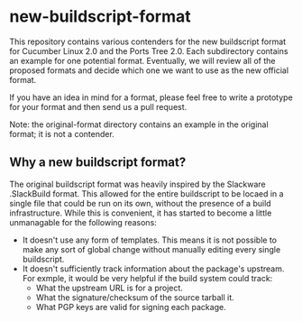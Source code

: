 # new-buildscript-format
This repository contains various contenders for the new buildscript format for Cucumber Linux 2.0 and the Ports Tree 2.0. Each subdirectory contains an example for one potential format. Eventually, we will review all of the proposed formats and decide which one we want to use as the new official format.

If you have an idea in mind for a format, please feel free to write a prototype for your format and then send us a pull request.

Note: the original-format directory contains an example in the original format; it is not a contender.

## Why a new buildscript format?
The original buildscript format was heavily inspired by the Slackware .SlackBuild format. This allowed for the entire buildscript to be locaed in a single file that could be run on its own, without the presence of a build infrastructure. While this is convenient, it has started to become a little unmanagable for the following reasons:
* It doesn't use any form of templates. This means it is not possible to make any sort of global change without manually editing every single buildscript.
* It doesn't sufficiently track information about the package's upstream. For exmple, it would be very helpful if the build system could track:
  * What the upstream URL is for a project.
  * What the signature/checksum of the source tarball it.
  * What PGP keys are valid for signing each package.


